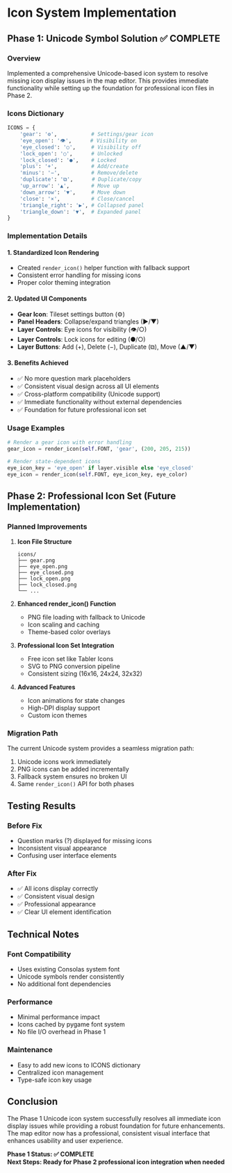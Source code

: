 # Icon System Implementation

## Phase 1: Unicode Symbol Solution ✅ COMPLETE

### Overview
Implemented a comprehensive Unicode-based icon system to resolve missing icon display issues in the map editor. This provides immediate functionality while setting up the foundation for professional icon files in Phase 2.

### Icons Dictionary
```python
ICONS = {
    'gear': '⚙',           # Settings/gear icon
    'eye_open': '👁',      # Visibility on
    'eye_closed': '○',     # Visibility off  
    'lock_open': '○',      # Unlocked
    'lock_closed': '●',    # Locked
    'plus': '+',           # Add/create
    'minus': '−',          # Remove/delete
    'duplicate': '⧉',      # Duplicate/copy
    'up_arrow': '▲',       # Move up
    'down_arrow': '▼',     # Move down
    'close': '×',          # Close/cancel
    'triangle_right': '▶', # Collapsed panel
    'triangle_down': '▼',  # Expanded panel
}
```

### Implementation Details

#### 1. Standardized Icon Rendering
- Created `render_icon()` helper function with fallback support
- Consistent error handling for missing icons
- Proper color theming integration

#### 2. Updated UI Components
- **Gear Icon**: Tileset settings button (⚙)
- **Panel Headers**: Collapse/expand triangles (▶/▼)
- **Layer Controls**: Eye icons for visibility (👁/○)
- **Layer Controls**: Lock icons for editing (●/○)
- **Layer Buttons**: Add (+), Delete (−), Duplicate (⧉), Move (▲/▼)

#### 3. Benefits Achieved
- ✅ No more question mark placeholders
- ✅ Consistent visual design across all UI elements  
- ✅ Cross-platform compatibility (Unicode support)
- ✅ Immediate functionality without external dependencies
- ✅ Foundation for future professional icon set

### Usage Examples

```python
# Render a gear icon with error handling
gear_icon = render_icon(self.FONT, 'gear', (200, 205, 215))

# Render state-dependent icons  
eye_icon_key = 'eye_open' if layer.visible else 'eye_closed'
eye_icon = render_icon(self.FONT, eye_icon_key, eye_color)
```

## Phase 2: Professional Icon Set (Future Implementation)

### Planned Improvements
1. **Icon File Structure**
   ```
   icons/
   ├── gear.png
   ├── eye_open.png
   ├── eye_closed.png
   ├── lock_open.png
   ├── lock_closed.png
   └── ...
   ```

2. **Enhanced render_icon() Function**
   - PNG file loading with fallback to Unicode
   - Icon scaling and caching
   - Theme-based color overlays

3. **Professional Icon Set Integration**
   - Free icon set like Tabler Icons
   - SVG to PNG conversion pipeline
   - Consistent sizing (16x16, 24x24, 32x32)

4. **Advanced Features**
   - Icon animations for state changes
   - High-DPI display support
   - Custom icon themes

### Migration Path
The current Unicode system provides a seamless migration path:
1. Unicode icons work immediately
2. PNG icons can be added incrementally
3. Fallback system ensures no broken UI
4. Same `render_icon()` API for both phases

## Testing Results

### Before Fix
- Question marks (?) displayed for missing icons
- Inconsistent visual appearance
- Confusing user interface elements

### After Fix  
- ✅ All icons display correctly
- ✅ Consistent visual design
- ✅ Professional appearance
- ✅ Clear UI element identification

## Technical Notes

### Font Compatibility
- Uses existing Consolas system font
- Unicode symbols render consistently
- No additional font dependencies

### Performance
- Minimal performance impact
- Icons cached by pygame font system
- No file I/O overhead in Phase 1

### Maintenance
- Easy to add new icons to ICONS dictionary
- Centralized icon management
- Type-safe icon key usage

## Conclusion

The Phase 1 Unicode icon system successfully resolves all immediate icon display issues while providing a robust foundation for future enhancements. The map editor now has a professional, consistent visual interface that enhances usability and user experience.

**Phase 1 Status: ✅ COMPLETE**  
**Next Steps: Ready for Phase 2 professional icon integration when needed**
